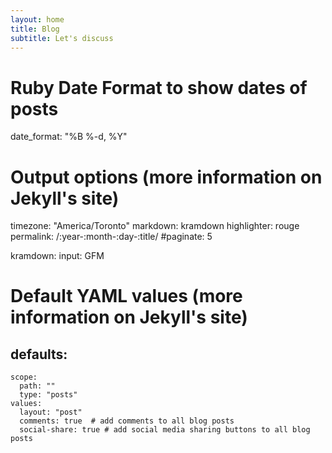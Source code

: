 ```yaml
---
layout: home
title: Blog
subtitle: Let's discuss
---
```


# Ruby Date Format to show dates of posts
date_format: "%B %-d, %Y"

# Output options (more information on Jekyll's site)
timezone: "America/Toronto"
markdown: kramdown
highlighter: rouge
permalink: /:year-:month-:day-:title/
#paginate: 5

kramdown:
  input: GFM

# Default YAML values (more information on Jekyll's site)
defaults:
  -
    scope:
      path: ""
      type: "posts"
    values:
      layout: "post"
      comments: true  # add comments to all blog posts
      social-share: true # add social media sharing buttons to all blog posts